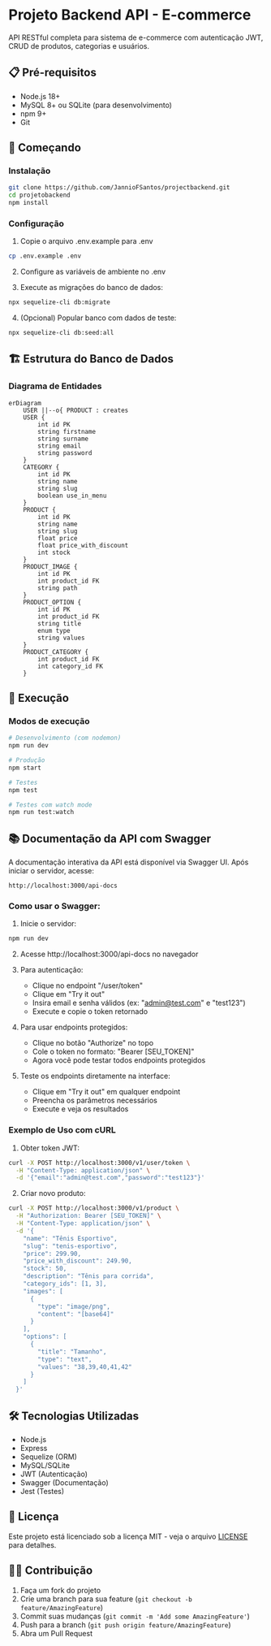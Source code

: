# Projeto Backend API - E-commerce

API RESTful completa para sistema de e-commerce com autenticação JWT, CRUD de produtos, categorias e usuários.

## 📋 Pré-requisitos
- Node.js 18+
- MySQL 8+ ou SQLite (para desenvolvimento)
- npm 9+
- Git

## 🚀 Começando

### Instalação
```bash
git clone https://github.com/JannioFSantos/projectbackend.git
cd projetobackend
npm install
```

### Configuração
1. Copie o arquivo .env.example para .env
```bash
cp .env.example .env
```

2. Configure as variáveis de ambiente no .env

3. Execute as migrações do banco de dados:
```bash
npx sequelize-cli db:migrate
```

4. (Opcional) Popular banco com dados de teste:
```bash
npx sequelize-cli db:seed:all
```

## 🏗️ Estrutura do Banco de Dados

### Diagrama de Entidades
```mermaid
erDiagram
    USER ||--o{ PRODUCT : creates
    USER {
        int id PK
        string firstname
        string surname
        string email
        string password
    }
    CATEGORY {
        int id PK
        string name
        string slug
        boolean use_in_menu
    }
    PRODUCT {
        int id PK
        string name
        string slug
        float price
        float price_with_discount
        int stock
    }
    PRODUCT_IMAGE {
        int id PK
        int product_id FK
        string path
    }
    PRODUCT_OPTION {
        int id PK
        int product_id FK
        string title
        enum type
        string values
    }
    PRODUCT_CATEGORY {
        int product_id FK
        int category_id FK
    }
```

## 🔧 Execução

### Modos de execução
```bash
# Desenvolvimento (com nodemon)
npm run dev

# Produção
npm start

# Testes
npm test

# Testes com watch mode
npm run test:watch
```

## 📚 Documentação da API com Swagger

A documentação interativa da API está disponível via Swagger UI. Após iniciar o servidor, acesse:

```
http://localhost:3000/api-docs
```

### Como usar o Swagger:

1. Inicie o servidor:
```bash
npm run dev
```

2. Acesse http://localhost:3000/api-docs no navegador

3. Para autenticação:
   - Clique no endpoint "/user/token"
   - Clique em "Try it out"
   - Insira email e senha válidos (ex: "admin@test.com" e "test123")
   - Execute e copie o token retornado

4. Para usar endpoints protegidos:
   - Clique no botão "Authorize" no topo
   - Cole o token no formato: "Bearer [SEU_TOKEN]"
   - Agora você pode testar todos endpoints protegidos

5. Teste os endpoints diretamente na interface:
   - Clique em "Try it out" em qualquer endpoint
   - Preencha os parâmetros necessários
   - Execute e veja os resultados

### Exemplo de Uso com cURL

1. Obter token JWT:
```bash
curl -X POST http://localhost:3000/v1/user/token \
  -H "Content-Type: application/json" \
  -d '{"email":"admin@test.com","password":"test123"}'
```

2. Criar novo produto:
```bash
curl -X POST http://localhost:3000/v1/product \
  -H "Authorization: Bearer [SEU_TOKEN]" \
  -H "Content-Type: application/json" \
  -d '{
    "name": "Tênis Esportivo",
    "slug": "tenis-esportivo",
    "price": 299.90,
    "price_with_discount": 249.90,
    "stock": 50,
    "description": "Tênis para corrida",
    "category_ids": [1, 3],
    "images": [
      {
        "type": "image/png",
        "content": "[base64]"
      }
    ],
    "options": [
      {
        "title": "Tamanho",
        "type": "text",
        "values": "38,39,40,41,42"
      }
    ]
  }'
```

## 🛠️ Tecnologias Utilizadas
- Node.js
- Express
- Sequelize (ORM)
- MySQL/SQLite
- JWT (Autenticação)
- Swagger (Documentação)
- Jest (Testes)

## 📝 Licença
Este projeto está licenciado sob a licença MIT - veja o arquivo [LICENSE](LICENSE) para detalhes.

## 👨‍💻 Contribuição
1. Faça um fork do projeto
2. Crie uma branch para sua feature (`git checkout -b feature/AmazingFeature`)
3. Commit suas mudanças (`git commit -m 'Add some AmazingFeature'`)
4. Push para a branch (`git push origin feature/AmazingFeature`)
5. Abra um Pull Request
